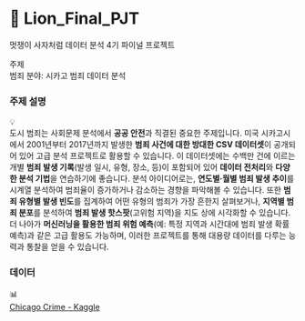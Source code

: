 # 🦁 Lion_Final_PJT
멋쟁이 사자처럼 데이터 분석 4기 파이널 프로젝트

주제  
범죄 분야: 시카고 범죄 데이터 분석  

### 주제 설명
💡  
도시 범죄는 사회문제 분석에서 **공공 안전**과 직결된 중요한 주제입니다. 미국 시카고시에서 2001년부터 2017년까지 발생한 **범죄 사건에 대한 방대한 CSV 데이터셋**이 공개되어 있어 고급 분석 프로젝트로 활용할 수 있습니다. 이 데이터셋에는 수백만 건에 이르는 개별 **범죄 발생 기록**(발생 일시, 유형, 장소, 등)이 포함되어 있어 **데이터 전처리**와 **다양한 분석 기법**을 연습하기에 좋습니다. 분석 아이디어로는, **연도별·월별 범죄 발생 추이**를 시계열 분석하여 범죄율이 증가하거나 감소하는 경향을 파악해볼 수 있습니다. 또한 **범죄 유형별 발생 빈도**를 집계하여 어떤 유형의 범죄가 가장 흔한지 살펴보거나, **지역별 범죄 분포**를 분석하여 **범죄 발생 핫스팟**(고위험 지역)을 지도 상에 시각화할 수 있습니다. 더 나아가 **머신러닝을 활용한 범죄 위험 예측**(예: 특정 지역과 시간대에 범죄 발생 확률 예측)과 같은 고급 활용도 가능하며, 이러한 프로젝트를 통해 대용량 데이터를 다루는 능력과 통찰을 얻을 수 있습니다.

### 데이터
📊  
[Chicago Crime - Kaggle](https://www.kaggle.com/datasets/abhisheksinghblr/chicago-crime#:~:text=The%20Chicago%20Crime%20dataset%20contains,Chicago%20from%202001%20to%202017)
